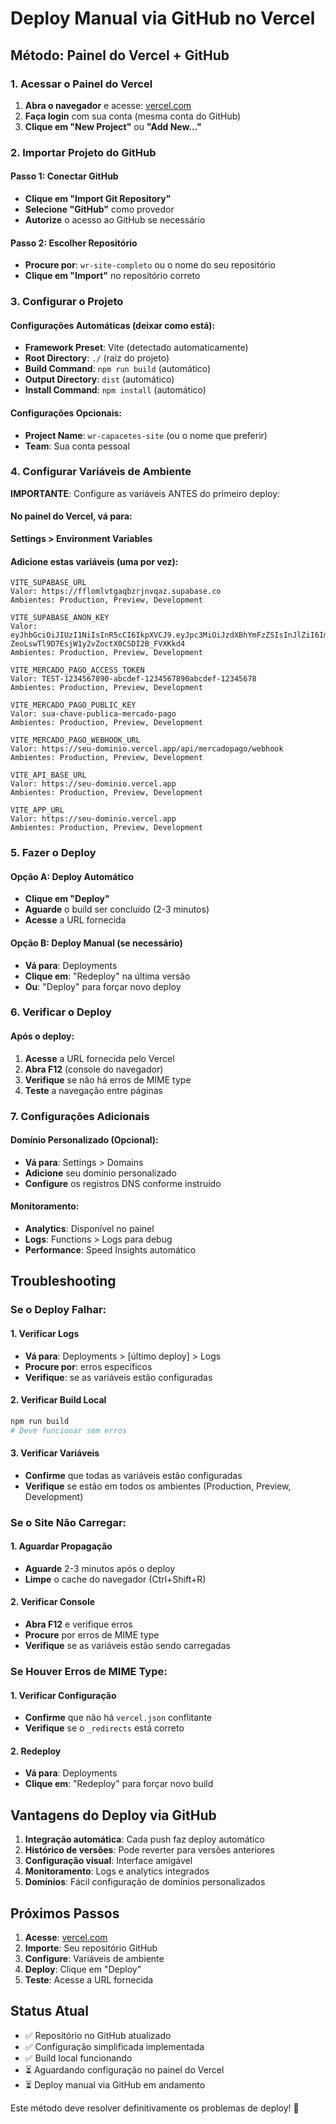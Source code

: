 # Deploy Manual via GitHub no Vercel

## Método: Painel do Vercel + GitHub

### 1. Acessar o Painel do Vercel

1. **Abra o navegador** e acesse: [vercel.com](https://vercel.com)
2. **Faça login** com sua conta (mesma conta do GitHub)
3. **Clique em "New Project"** ou **"Add New..."**

### 2. Importar Projeto do GitHub

#### Passo 1: Conectar GitHub
- **Clique em "Import Git Repository"**
- **Selecione "GitHub"** como provedor
- **Autorize** o acesso ao GitHub se necessário

#### Passo 2: Escolher Repositório
- **Procure por**: `wr-site-completo` ou o nome do seu repositório
- **Clique em "Import"** no repositório correto

### 3. Configurar o Projeto

#### Configurações Automáticas (deixar como está):
- **Framework Preset**: Vite (detectado automaticamente)
- **Root Directory**: `./` (raiz do projeto)
- **Build Command**: `npm run build` (automático)
- **Output Directory**: `dist` (automático)
- **Install Command**: `npm install` (automático)

#### Configurações Opcionais:
- **Project Name**: `wr-capacetes-site` (ou o nome que preferir)
- **Team**: Sua conta pessoal

### 4. Configurar Variáveis de Ambiente

**IMPORTANTE**: Configure as variáveis ANTES do primeiro deploy:

#### No painel do Vercel, vá para:
**Settings > Environment Variables**

#### Adicione estas variáveis (uma por vez):

```
VITE_SUPABASE_URL
Valor: https://fflomlvtgaqbzrjnvqaz.supabase.co
Ambientes: Production, Preview, Development

VITE_SUPABASE_ANON_KEY
Valor: eyJhbGciOiJIUzI1NiIsInR5cCI6IkpXVCJ9.eyJpc3MiOiJzdXBhYmFzZSIsInJlZiI6ImZmbG9tbHZ0Z2FxYnpyam52cWF6Iiwicm9sZSI6ImFub24iLCJpYXQiOjE3NTc1NjI2MjcsImV4cCI6MjA3MzEzODYyN30.AjI-ZeoLswTl9D7EsjW1y2vZoctX0CSDI2B_FVXKkd4
Ambientes: Production, Preview, Development

VITE_MERCADO_PAGO_ACCESS_TOKEN
Valor: TEST-1234567890-abcdef-1234567890abcdef-12345678
Ambientes: Production, Preview, Development

VITE_MERCADO_PAGO_PUBLIC_KEY
Valor: sua-chave-publica-mercado-pago
Ambientes: Production, Preview, Development

VITE_MERCADO_PAGO_WEBHOOK_URL
Valor: https://seu-dominio.vercel.app/api/mercadopago/webhook
Ambientes: Production, Preview, Development

VITE_API_BASE_URL
Valor: https://seu-dominio.vercel.app
Ambientes: Production, Preview, Development

VITE_APP_URL
Valor: https://seu-dominio.vercel.app
Ambientes: Production, Preview, Development
```

### 5. Fazer o Deploy

#### Opção A: Deploy Automático
- **Clique em "Deploy"**
- **Aguarde** o build ser concluído (2-3 minutos)
- **Acesse** a URL fornecida

#### Opção B: Deploy Manual (se necessário)
- **Vá para**: Deployments
- **Clique em**: "Redeploy" na última versão
- **Ou**: "Deploy" para forçar novo deploy

### 6. Verificar o Deploy

#### Após o deploy:
1. **Acesse** a URL fornecida pelo Vercel
2. **Abra F12** (console do navegador)
3. **Verifique** se não há erros de MIME type
4. **Teste** a navegação entre páginas

### 7. Configurações Adicionais

#### Domínio Personalizado (Opcional):
- **Vá para**: Settings > Domains
- **Adicione** seu domínio personalizado
- **Configure** os registros DNS conforme instruído

#### Monitoramento:
- **Analytics**: Disponível no painel
- **Logs**: Functions > Logs para debug
- **Performance**: Speed Insights automático

## Troubleshooting

### Se o Deploy Falhar:

#### 1. Verificar Logs
- **Vá para**: Deployments > [último deploy] > Logs
- **Procure por**: erros específicos
- **Verifique**: se as variáveis estão configuradas

#### 2. Verificar Build Local
```bash
npm run build
# Deve funcionar sem erros
```

#### 3. Verificar Variáveis
- **Confirme** que todas as variáveis estão configuradas
- **Verifique** se estão em todos os ambientes (Production, Preview, Development)

### Se o Site Não Carregar:

#### 1. Aguardar Propagação
- **Aguarde** 2-3 minutos após o deploy
- **Limpe** o cache do navegador (Ctrl+Shift+R)

#### 2. Verificar Console
- **Abra F12** e verifique erros
- **Procure** por erros de MIME type
- **Verifique** se as variáveis estão sendo carregadas

### Se Houver Erros de MIME Type:

#### 1. Verificar Configuração
- **Confirme** que não há `vercel.json` conflitante
- **Verifique** se o `_redirects` está correto

#### 2. Redeploy
- **Vá para**: Deployments
- **Clique em**: "Redeploy" para forçar novo build

## Vantagens do Deploy via GitHub

1. **Integração automática**: Cada push faz deploy automático
2. **Histórico de versões**: Pode reverter para versões anteriores
3. **Configuração visual**: Interface amigável
4. **Monitoramento**: Logs e analytics integrados
5. **Domínios**: Fácil configuração de domínios personalizados

## Próximos Passos

1. **Acesse**: [vercel.com](https://vercel.com)
2. **Importe**: Seu repositório GitHub
3. **Configure**: Variáveis de ambiente
4. **Deploy**: Clique em "Deploy"
5. **Teste**: Acesse a URL fornecida

## Status Atual

- ✅ Repositório no GitHub atualizado
- ✅ Configuração simplificada implementada
- ✅ Build local funcionando
- ⏳ Aguardando configuração no painel do Vercel
- ⏳ Deploy manual via GitHub em andamento

Este método deve resolver definitivamente os problemas de deploy! 🚀

